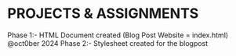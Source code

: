 # PROJECTS & ASSIGNMENTS
Phase 1:- HTML Document created (Blog Post Website = index.html) @oct0ber 2024
Phase 2:- Stylesheet created for the blogpost

